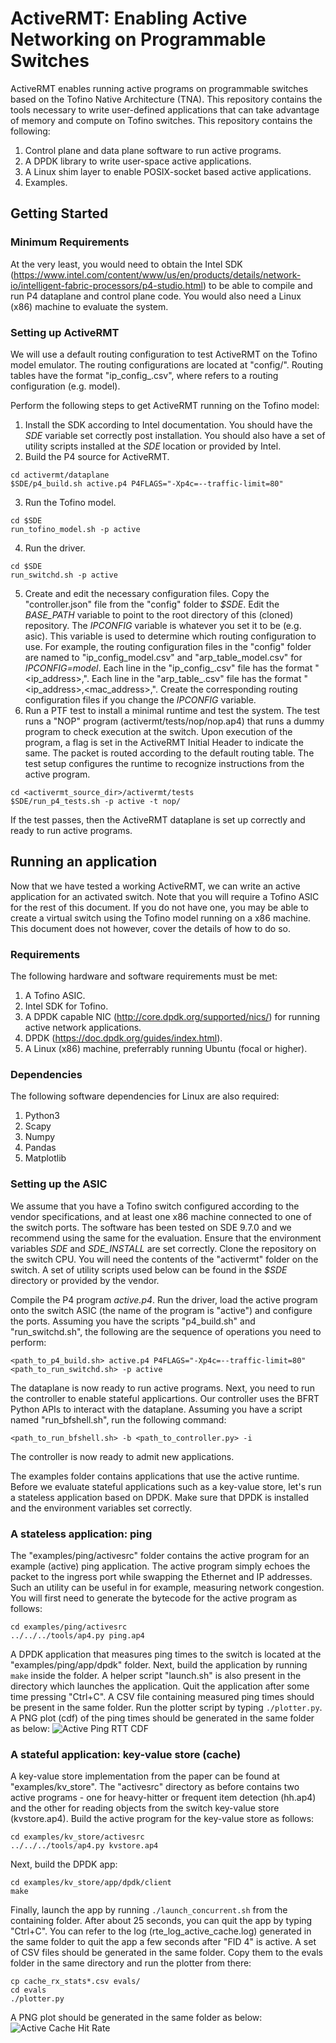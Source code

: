 # ActiveRMT: Enabling Active Networking on Programmable Switches
ActiveRMT enables running active programs on programmable switches based on the Tofino Native Architecture (TNA). This repository contains the tools necessary to write user-defined applications that can take advantage of memory and compute on Tofino switches. This repository contains the following:
1. Control plane and data plane software to run active programs.
2. A DPDK library to write user-space active applications.
3. A Linux shim layer to enable POSIX-socket based active applications.
4. Examples.

## Getting Started
### Minimum Requirements
At the very least, you would need to obtain the Intel SDK (https://www.intel.com/content/www/us/en/products/details/network-io/intelligent-fabric-processors/p4-studio.html) to be able to compile and run P4 dataplane and control plane code. You would also need a Linux (x86) machine to evaluate the system.

### Setting up ActiveRMT
We will use a default routing configuration to test ActiveRMT on the Tofino model emulator. The routing configurations are located at "config/". Routing tables have the format "ip_config_<id>.csv", where <id> refers to a routing configuration (e.g. model).

Perform the following steps to get ActiveRMT running on the Tofino model:
1. Install the SDK according to Intel documentation. You should have the *SDE* variable set correctly post installation. You should also have a set of utility scripts installed at the *SDE* location or provided by Intel.
2. Build the P4 source for ActiveRMT.
```
cd activermt/dataplane
$SDE/p4_build.sh active.p4 P4FLAGS="-Xp4c=--traffic-limit=80"
```
3. Run the Tofino model.
```
cd $SDE
run_tofino_model.sh -p active
```
4. Run the driver.
```
cd $SDE
run_switchd.sh -p active
```
5. Create and edit the necessary configuration files. Copy the "controller.json" file from the "config" folder to *$SDE*. Edit the *BASE_PATH* variable to point to the root directory of this (cloned) repository. The *IPCONFIG* variable is whatever you set it to be (e.g. asic). This variable is used to determine which routing configuration to use. For example, the routing configuration files in the "config" folder are named to "ip_config_model.csv" and "arp_table_model.csv" for *IPCONFIG=model*. Each line in the "ip_config_<IPCONFIG>.csv" file has the format "<ip_address>,<port>". Each line in the "arp_table_<IPCONFIG>.csv" file has the format "<ip_address>,<mac_address>,<port>". Create the corresponding routing configuration files if you change the *IPCONFIG* variable.
6. Run a PTF test to install a minimal runtime and test the system. The test runs a "NOP" program (activermt/tests/nop/nop.ap4) that runs a dummy program to check execution at the switch. Upon execution of the program, a flag is set in the ActiveRMT Initial Header to indicate the same. The packet is routed according to the default routing table. The test setup configures the runtime to recognize instructions from the active program.
```
cd <activermt_source_dir>/activermt/tests
$SDE/run_p4_tests.sh -p active -t nop/
```
If the test passes, then the ActiveRMT dataplane is set up correctly and ready to run active programs.

## Running an application
Now that we have tested a working ActiveRMT, we can write an active application for an activated switch. Note that you will require a Tofino ASIC for the rest of this document. If you do not have one, you may be able to create a virtual switch using the Tofino model running on a x86 machine. This document does not however, cover the details of how to do so.

### Requirements
The following hardware and software requirements must be met:
1. A Tofino ASIC.
2. Intel SDK for Tofino.
3. A DPDK capable NIC (http://core.dpdk.org/supported/nics/) for running active network applications.
4. DPDK (https://doc.dpdk.org/guides/index.html).
5. A Linux (x86) machine, preferrably running Ubuntu (focal or higher).

### Dependencies
The following software dependencies for Linux are also required:
1. Python3
2. Scapy
3. Numpy
4. Pandas
5. Matplotlib

### Setting up the ASIC
We assume that you have a Tofino switch configured according to the vendor specifications, and at least one x86 machine connected to one of the switch ports. The software has been tested on SDE 9.7.0 and we recommend using the same for the evaluation. Ensure that the environment variables *SDE* and *SDE_INSTALL* are set correctly. Clone the repository on the switch CPU. You will need the contents of the "activermt" folder on the switch. A set of utility scripts used below can be found in the *$SDE* directory or provided by the vendor.

Compile the P4 program *active.p4*. Run the driver, load the active program onto the switch ASIC (the name of the program is "active") and configure the ports. Assuming you have the scripts "p4_build.sh" and "run_switchd.sh", the following are the sequence of operations you need to perform:

```
<path_to_p4_build.sh> active.p4 P4FLAGS="-Xp4c=--traffic-limit=80"
<path_to_run_switchd.sh> -p active
```

The dataplane is now ready to run active programs. Next, you need to run the controller to enable stateful applicartions. Our controller uses the BFRT Python APIs to interact with the dataplane. Assuming you have a script named "run_bfshell.sh", run the following command:
```
<path_to_run_bfshell.sh> -b <path_to_controller.py> -i
```

The controller is now ready to admit new applications. 

The examples folder contains applications that use the active runtime. Before we evaluate stateful applications such as a key-value store, let's run a stateless application based on DPDK. Make sure that DPDK is installed and the environment variables set correctly.

### A stateless application: ping
The "examples/ping/activesrc" folder contains the active program for an example (active) ping application. The active program simply echoes the packet to the ingress port while swapping the Ethernet and IP addresses. Such an utility can be useful in for example, measuring network congestion. You will first need to generate the bytecode for the active program as follows:
```
cd examples/ping/activesrc
../../../tools/ap4.py ping.ap4
```

A DPDK application that measures ping times to the switch is located at the "examples/ping/app/dpdk" folder. Next, build the application by running `make` inside the folder. A helper script "launch.sh" is also present in the directory which launches the application. Quit the application after some time pressing "Ctrl+C". A CSV file containing measured ping times should be present in the same folder. Run the plotter script by typing `./plotter.py`. A PNG plot (cdf) of the ping times should be generated in the same folder as below:
![Active Ping RTT CDF](examples/ping/app/dpdk/ping_cdf.png)

### A stateful application: key-value store (cache)
A key-value store implementation from the paper can be found at "examples/kv_store". The "activesrc" directory as before contains two active programs - one for heavy-hitter or frequent item detection (hh.ap4) and the other for reading objects from the switch key-value store (kvstore.ap4). Build the active program for the key-value store as follows:
```
cd examples/kv_store/activesrc
../../../tools/ap4.py kvstore.ap4
```

Next, build the DPDK app:
```
cd examples/kv_store/app/dpdk/client
make
```

Finally, launch the app by running `./launch_concurrent.sh` from the containing folder. After about 25 seconds, you can quit the app by typing "Ctrl+C". You can refer to the log (rte_log_active_cache.log) generated in the same folder to quit the app a few seconds after "FID 4" is active. A set of CSV files should be generated in the same folder. Copy them to the evals folder in the same directory and run the plotter from there:
```
cp cache_rx_stats*.csv evals/
cd evals
./plotter.py
```
A PNG plot should be generated in the same folder as below:
![Active Cache Hit Rate](examples/kv_store/app/dpdk/client/evals/hit_rates_concurrent.png)
